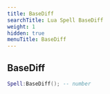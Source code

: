 ```yaml
---
title: BaseDiff
searchTitle: Lua Spell BaseDiff
weight: 1
hidden: true
menuTitle: BaseDiff
---
```

## BaseDiff
```lua
Spell:BaseDiff(); -- number
```